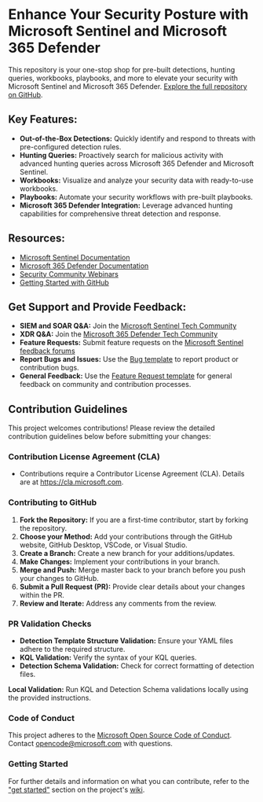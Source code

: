 # Enhance Your Security Posture with Microsoft Sentinel and Microsoft 365 Defender

This repository is your one-stop shop for pre-built detections, hunting queries, workbooks, playbooks, and more to elevate your security with Microsoft Sentinel and Microsoft 365 Defender.  [Explore the full repository on GitHub](https://github.com/Azure/Azure-Sentinel).

## Key Features:

*   **Out-of-the-Box Detections:** Quickly identify and respond to threats with pre-configured detection rules.
*   **Hunting Queries:** Proactively search for malicious activity with advanced hunting queries across Microsoft 365 Defender and Microsoft Sentinel.
*   **Workbooks:** Visualize and analyze your security data with ready-to-use workbooks.
*   **Playbooks:** Automate your security workflows with pre-built playbooks.
*   **Microsoft 365 Defender Integration:** Leverage advanced hunting capabilities for comprehensive threat detection and response.

## Resources:

*   [Microsoft Sentinel Documentation](https://go.microsoft.com/fwlink/?linkid=2073774&clcid=0x409)
*   [Microsoft 365 Defender Documentation](https://docs.microsoft.com/microsoft-365/security/defender/microsoft-365-defender?view=o365-worldwide)
*   [Security Community Webinars](https://aka.ms/securitywebinars)
*   [Getting Started with GitHub](https://help.github.com/en#dotcom)

## Get Support and Provide Feedback:

*   **SIEM and SOAR Q&A:** Join the [Microsoft Sentinel Tech Community](https://techcommunity.microsoft.com/t5/microsoft-sentinel/bd-p/MicrosoftSentinel)
*   **XDR Q&A:** Join the [Microsoft 365 Defender Tech Community](https://techcommunity.microsoft.com/t5/microsoft-365-defender/bd-p/MicrosoftThreatProtection)
*   **Feature Requests:** Submit feature requests on the [Microsoft Sentinel feedback forums](https://feedback.azure.com/d365community/forum/37638d17-0625-ec11-b6e6-000d3a4f07b8)
*   **Report Bugs and Issues:**  Use the [Bug template](https://github.com/Azure/Azure-Sentinel/issues/new?assignees=&labels=&template=bug_report.md&title=) to report product or contribution bugs.
*   **General Feedback:** Use the [Feature Request template](https://github.com/Azure/Azure-Sentinel/issues/new?assignees=&labels=&template=feature_request.md&title=) for general feedback on community and contribution processes.

## Contribution Guidelines

This project welcomes contributions!  Please review the detailed contribution guidelines below before submitting your changes:

### Contribution License Agreement (CLA)

*   Contributions require a Contributor License Agreement (CLA). Details are at https://cla.microsoft.com.

### Contributing to GitHub

1.  **Fork the Repository:**  If you are a first-time contributor, start by forking the repository.
2.  **Choose your Method:** Add your contributions through the GitHub website, GitHub Desktop, VSCode, or Visual Studio.
3.  **Create a Branch:**  Create a new branch for your additions/updates.
4.  **Make Changes:**  Implement your contributions in your branch.
5.  **Merge and Push:** Merge master back to your branch before you push your changes to GitHub.
6.  **Submit a Pull Request (PR):**  Provide clear details about your changes within the PR.
7.  **Review and Iterate:** Address any comments from the review.

### PR Validation Checks

*   **Detection Template Structure Validation:** Ensure your YAML files adhere to the required structure.
*   **KQL Validation:** Verify the syntax of your KQL queries.
*   **Detection Schema Validation:** Check for correct formatting of detection files.

**Local Validation:**  Run KQL and Detection Schema validations locally using the provided instructions.

### Code of Conduct

This project adheres to the [Microsoft Open Source Code of Conduct](https://opensource.microsoft.com/codeofconduct/). Contact [opencode@microsoft.com](mailto:opencode@microsoft.com) with questions.

### Getting Started

For further details and information on what you can contribute, refer to the ["get started"](https://github.com/Azure/Azure-Sentinel/wiki#get-started) section on the project's [wiki](https://aka.ms/threathunters).